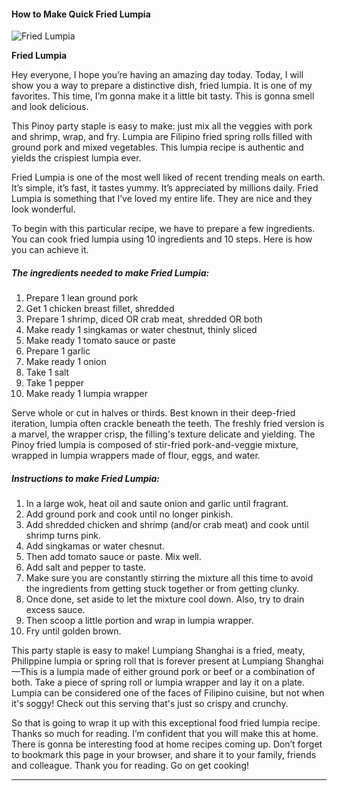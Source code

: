             

#### How to Make Quick Fried Lumpia

![Fried Lumpia](https://img-global.cpcdn.com/recipes/34805186/751x532cq70/fried-lumpia-recipe-main-photo.jpg)

**Fried Lumpia**

Hey everyone, I hope you’re having an amazing day today. Today, I will show you a way to prepare a distinctive dish, fried lumpia. It is one of my favorites. This time, I’m gonna make it a little bit tasty. This is gonna smell and look delicious.

This Pinoy party staple is easy to make: just mix all the veggies with pork and shrimp, wrap, and fry. Lumpia are Filipino fried spring rolls filled with ground pork and mixed vegetables. This lumpia recipe is authentic and yields the crispiest lumpia ever.

Fried Lumpia is one of the most well liked of recent trending meals on earth. It’s simple, it’s fast, it tastes yummy. It’s appreciated by millions daily. Fried Lumpia is something that I’ve loved my entire life. They are nice and they look wonderful.

To begin with this particular recipe, we have to prepare a few ingredients. You can cook fried lumpia using 10 ingredients and 10 steps. Here is how you can achieve it.

##### The ingredients needed to make Fried Lumpia:

1.  Prepare 1 lean ground pork
2.  Get 1 chicken breast fillet, shredded
3.  Prepare 1 shrimp, diced OR crab meat, shredded OR both
4.  Make ready 1 singkamas or water chestnut, thinly sliced
5.  Make ready 1 tomato sauce or paste
6.  Prepare 1 garlic
7.  Make ready 1 onion
8.  Take 1 salt
9.  Take 1 pepper
10.  Make ready 1 lumpia wrapper

Serve whole or cut in halves or thirds. Best known in their deep-fried iteration, lumpia often crackle beneath the teeth. The freshly fried version is a marvel, the wrapper crisp, the filling's texture delicate and yielding. The Pinoy fried lumpia is composed of stir-fried pork-and-veggie mixture, wrapped in lumpia wrappers made of flour, eggs, and water.

##### Instructions to make Fried Lumpia:

1.  In a large wok, heat oil and saute onion and garlic until fragrant.
2.  Add ground pork and cook until no longer pinkish.
3.  Add shredded chicken and shrimp (and/or crab meat) and cook until shrimp turns pink.
4.  Add singkamas or water chesnut.
5.  Then add tomato sauce or paste. Mix well.
6.  Add salt and pepper to taste.
7.  Make sure you are constantly stirring the mixture all this time to avoid the ingredients from getting stuck together or from getting clunky.
8.  Once done, set aside to let the mixture cool down. Also, try to drain excess sauce.
9.  Then scoop a little portion and wrap in lumpia wrapper.
10.  Fry until golden brown.

This party staple is easy to make! Lumpiang Shanghai is a fried, meaty, Philippine lumpia or spring roll that is forever present at Lumpiang Shanghai—This is a lumpia made of either ground pork or beef or a combination of both. Take a piece of spring roll or lumpia wrapper and lay it on a plate. Lumpia can be considered one of the faces of Filipino cuisine, but not when it's soggy! Check out this serving that's just so crispy and crunchy.

So that is going to wrap it up with this exceptional food fried lumpia recipe. Thanks so much for reading. I’m confident that you will make this at home. There is gonna be interesting food at home recipes coming up. Don’t forget to bookmark this page in your browser, and share it to your family, friends and colleague. Thank you for reading. Go on get cooking!

* * *